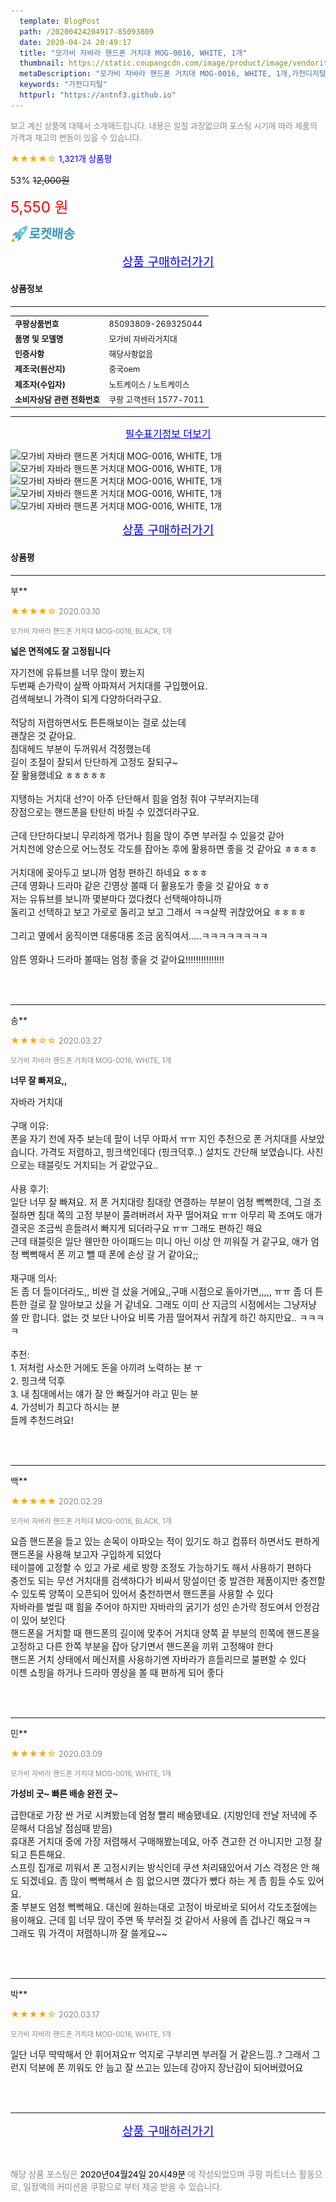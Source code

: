 ```yaml
---
  template: BlogPost
  path: /20200424204917-85093809
  date: 2020-04-24 20:49:17
  title: "모가비 자바라 핸드폰 거치대 MOG-0016, WHITE, 1개"
  thumbnail: https://static.coupangcdn.com/image/product/image/vendoritem/2019/04/30/3652686071/43c081dc-13aa-4928-a05c-71c01b5fed7a.jpg
  metaDescription: "모가비 자바라 핸드폰 거치대 MOG-0016, WHITE, 1개,가전디지털"
  keywords: "가전디지털"
  httpurl: "https://antnf3.github.io"
---
```

  
<span style="color: #888;font-size:0.8rem">보고 계신 상품에 대해서 소개해드립니다.
내용은 일절 과장없으며 포스팅 시기에 따라 제품의 가격과 재고의 변동이 있을 수 있습니다.</span>
  
<span style="color: orange;">★★★★☆</span> <span style="color: blue;font-size: 0.85rem;">1,321개 상품평</span>

<span style="font-size: 0.9rem">53%</span> <span style="font-size: 0.9rem">~~12,000원~~</span>

<span style="color: red;font-size: 1.5rem;">5,550 원</span>

![로켓배송](/assets/rocket_logo.png)

<p align="center"><a href="http://me2.do/xCfL5wHL" style="font-size: 1.2rem; color: blue;">상품 구매하러가기</a></p>

#### 상품정보

---

|                  |                       |
| ---------------- | --------------------- |
| **<span style="font-size:0.8rem;">쿠팡상품번호</span>** | <span style="font-size:0.8rem;">85093809-269325044</span> |
| **<span style="font-size:0.8rem;">품명 및 모델명</span>**    | <span style="font-size:0.8rem;">모가비 자바라거치대</span>        |
| **<span style="font-size:0.8rem;">인증사항</span>**    | <span style="font-size:0.8rem;">해당사항없음</span>        |
| **<span style="font-size:0.8rem;">제조국(원산지)</span>**    | <span style="font-size:0.8rem;">중국oem</span>        |
| **<span style="font-size:0.8rem;">제조자(수입자)</span>**    | <span style="font-size:0.8rem;">노트케이스 / 노트케이스</span>        |
| **<span style="font-size:0.8rem;">소비자상담 관련 전화번호</span>**    | <span style="font-size:0.8rem;">쿠팡 고객센터 1577-7011</span>        |

---

<p align="center"><a href="http://me2.do/xCfL5wHL" style="font-size: 1rem; color: blue;">필수표기정보 더보기</a></p>

![모가비 자바라 핸드폰 거치대 MOG-0016, WHITE, 1개](http://thumbnail7.coupangcdn.com/thumbnails/remote/q89/image/retail/images/2018/04/20/18/5/b1583dfa-32b0-4edd-8718-ed7648078ca9.jpg)
![모가비 자바라 핸드폰 거치대 MOG-0016, WHITE, 1개](http://thumbnail7.coupangcdn.com/thumbnails/remote/q89/image/retail/images/2018/04/20/18/8/dc406f56-ea11-4ab0-b7db-b66fde88afcf.jpg)
![모가비 자바라 핸드폰 거치대 MOG-0016, WHITE, 1개](http://thumbnail7.coupangcdn.com/thumbnails/remote/q89/image/retail/images/2018/04/20/18/6/980298be-e325-4e24-a554-2a0af3efc0ec.jpg)
![모가비 자바라 핸드폰 거치대 MOG-0016, WHITE, 1개](http://thumbnail8.coupangcdn.com/thumbnails/remote/q89/image/retail/images/2018/04/20/18/9/f58324a8-5c3e-45f3-999f-13e88b5bbee1.jpg)
![모가비 자바라 핸드폰 거치대 MOG-0016, WHITE, 1개](http://thumbnail8.coupangcdn.com/thumbnails/remote/q89/image/retail/images/2018/04/23/10/9/3463675b-fbcc-47fe-b784-4f10103bb041.jpg)

<p align="center"><a href="http://me2.do/xCfL5wHL" style="font-size: 1.2rem; color: blue;">상품 구매하러가기</a></p>

#### 상품평
  
---
  
부**
    
<span style="color: orange;">★★★★☆</span> <span style="font-size:0.8rem;color: #888;">2020.03.10</span>
    
<span style="color: #888;font-size:0.7rem">모가비 자바라 핸드폰 거치대 MOG-0016, BLACK, 1개</span>
    
<span style="font-size:0.85rem">**넓은 면적에도 잘 고정됩니다**</span>
    
<span style="font-size: 0.9rem;">자기전에 유튜브를 너무 많이 봤는지<br/>두번째 손가락이 살짝 아파져서 거치대를 구입했어요.<br/>검색해보니 가격이 되게 다양하더라구요.<br/><br/>적당히 저렴하면서도 튼튼해보이는 걸로 샀는데<br/>괜찮은 것 같아요.<br/>침대헤드 부분이 두꺼워서 걱정했는데<br/>길이 조절이 잘되서 단단하게 고정도 잘되구~<br/>잘 활용했네요 ㅎㅎㅎㅎㅎ<br/><br/>지탱하는 거치대 선?이 아주 단단해서 힘을 엄청 줘야 구부러지는데<br/>장점으로는 핸드폰을 탄탄히 바칠 수 있겠더라구요.<br/><br/>근데 단단하다보니 무리하게 꺾거나 힘을 많이 주면 부러질 수 있을것 같아<br/>거치전에 양손으로 어느정도 각도를 잡아논 후에 활용하면 좋을 것 같아요 ㅎㅎㅎㅎ<br/><br/>거치대에 꽂아두고 보니까 엄청 편하긴 하네요 ㅎㅎㅎ<br/>근데 영화나 드라마 같은 긴영상 볼때 더 활용도가 좋을 것 같아요 ㅎㅎ<br/>저는 유튜브를 보니까 몇분마다 껐다켰다 선택해야하니까 <br/>돌리고 선택하고 보고 가로로 돌리고 보고 그래서 ㅋㅋ살짝 귀찮았어요 ㅎㅎㅎㅎ<br/><br/>그리고 옆에서 움직이면 대롱대롱 조금 움직여서.....ㅋㅋㅋㅋㅋㅋㅋㅋ<br/><br/>암튼 영화나 드라마 볼때는 엄청 좋을 것 같아요!!!!!!!!!!!!!!!</span>
    
<br>
<br>

---
  
송**
    
<span style="color: orange;">★★★☆☆</span> <span style="font-size:0.8rem;color: #888;">2020.03.27</span>
    
<span style="color: #888;font-size:0.7rem">모가비 자바라 핸드폰 거치대 MOG-0016, WHITE, 1개</span>
    
<span style="font-size:0.85rem">**너무 잘 빠져요,,**</span>
    
<span style="font-size: 0.9rem;">자바라 거치대<br/><br/>구매 이유: <br/>폰을 자기 전에 자주 보는데 팔이 너무 아파서 ㅠㅠ 지인 추천으로 폰 거치대를 사보았습니다. 가격도 저렴하고, 핑크색인데다 (핑크덕후..) 설치도 간단해 보였습니다. 사진으로는 태블릿도 거치되는 거 같았구요..<br/><br/>사용 후기:<br/>일단 너무 잘 빠져요. 저 폰 거치대랑 침대랑 연결하는 부분이 엄청 뻑뻑한데, 그걸 조절하면 침대 쪽의 고정 부분이 풀려버려서 자꾸 떨어져요 ㅠㅠ 아무리 꽉 조여도 애가 결국은 조금씩 흔들려서 빠지게 되더라구요 ㅠㅠ 그래도 편하긴 해요<br/>근데 태블릿은 일단 웬만한 아이패드는 미니 아닌 이상 안 끼워질 거 같구요, 애가 엄청 뻑뻑해서 폰 끼고 뺄 때 폰에 손상 갈 거 같아요;;<br/><br/>재구매 의사:<br/>돈 좀 더 들이더라도,, 비싼 걸 샀을 거에요,,구매 시점으로 돌아가면,,,,, ㅠㅠ 좀 더 튼튼한 걸로 잘 알아보고 샀을 거 같네요. 그래도 이미 산 지금의 시점에서는 그냥저냥 쓸 만 합니다. 없는 것 보단 나아요 비록 가끔 떨어져서 귀찮게 하긴 하지만요.. ㅋㅋㅋㅋ<br/><br/>추천:<br/>1. 저처럼 사소한 거에도 돈을 아끼려 노력하는 분 ㅜ<br/>2. 핑크색 덕후<br/>3. 내 침대에서는 얘가 잘 안 빠질거야 라고 믿는 분<br/>4. 가성비가 최고다 하시는 분<br/>들께 추천드려요!</span>
    
<br>
<br>

---
  
백**
    
<span style="color: orange;">★★★★★</span> <span style="font-size:0.8rem;color: #888;">2020.02.29</span>
    
<span style="color: #888;font-size:0.7rem">모가비 자바라 핸드폰 거치대 MOG-0016, BLACK, 1개</span>
    

    
<span style="font-size: 0.9rem;">요즘 핸드폰을 들고 있는 손목이 아파오는 적이 있기도 하고 컴퓨터 하면서도 편하게 핸드폰을 사용해 보고자 구입하게 되었다 <br/>테이블에 고정할 수 있고 가로 세로 방향 조정도 가능하기도 해서 사용하기 편하다<br/>충전도 되는 무선 거치대를 검색하다가 비싸서 망설이던 중 발견한 제품이지만 충전할 수 있도록 양쪽이 오픈되어  있어서 충전하면서 핸드폰을 사용할 수 있다<br/>자바라를 벌릴 때 힘을 주어야 하지만 자바라의 굵기가 성인 손가락 정도여서 안정감이 있어 보인다<br/>핸드폰을 거치할 때 핸드폰의 길이에 맞추어 거치대 양쪽 끝 부분의 힌쪽에 핸드폰을 고정하고 다른 한쪽 부분을 잡아 당기면서 핸드폰을 끼위 고정해야 한다<br/>핸드폰 거치 상태에서 메신저를 사용하기엔 자바라가  흔들리므로 불편할 수 있다<br/>이젠 쇼핑을 하거나  드라마 영상을 볼 때 편하게 되어 좋다</span>
    
<br>
<br>

---
  
민**
    
<span style="color: orange;">★★★★☆</span> <span style="font-size:0.8rem;color: #888;">2020.03.09</span>
    
<span style="color: #888;font-size:0.7rem">모가비 자바라 핸드폰 거치대 MOG-0016, WHITE, 1개</span>
    
<span style="font-size:0.85rem">**가성비 굿~ 빠른 배송 완전 굿~**</span>
    
<span style="font-size: 0.9rem;">급한대로 가장 싼 거로 시켜봤는데 엄청 빨리 배송됐네요. (지방인데 전날 저녁에 주문해서 다음날 점심때 받음) <br/>휴대폰 거치대 중에 가장 저렴해서 구매해봤는데요, 아주 견고한 건 아니지만 고정 잘 되고 튼튼해요.<br/>스프링 집개로 끼워서 폰 고정시키는 방식인데 쿠션 처리돼있어서 기스 걱정은 안 해도 되겠네요. 좀 많이 뻑뻑해서 손 힘 없으시면 꼈다가 뺐다 하는 게 좀 힘들 수도 있어요.<br/>줄 부분도 엄청 뻑뻑해요. 대신에 원하는대로 고정이 바로바로 되어서 각도조절에는 용이해요. 근데 힘 너무 많이 주면 뚝 부러질 것 같아서 사용에 좀 겁나긴 해요ㅋㅋ <br/>그래도 뭐 가격이 저렴하니까 잘 쓸게요~~</span>
    
<br>
<br>

---
  
박**
    
<span style="color: orange;">★★★★☆</span> <span style="font-size:0.8rem;color: #888;">2020.03.17</span>
    
<span style="color: #888;font-size:0.7rem">모가비 자바라 핸드폰 거치대 MOG-0016, WHITE, 1개</span>
    

    
<span style="font-size: 0.9rem;">일단 너무 딱딱해서 안 휘어져요ㅠ 억지로 구부리면 부러질 거 같은느낌..? 그래서 그런지 덕분에 폰 끼워도 안 눕고 잘 쓰고는 있는데 강아지 장난감이 되어버렸어요</span>
    
<br>
<br>


  
---
  
<p align="center"><a href="http://me2.do/xCfL5wHL" style="font-size: 1.2rem; color: blue;">상품 구매하러가기</a></p>
  
<br>
  
<span style="font-size: 0.85rem; color: #888;">해당 상품 포스팅은 <span style="color: #000;"> 2020년04월24일 20시49분 </span> 에 작성되었으며 쿠팡 파트너스 활동으로, 일정액의 커미션을 쿠팡으로 부터 제공 받을 수 있습니다.</span>